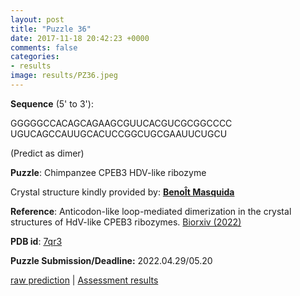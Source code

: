 ```yaml
---
layout: post
title: "Puzzle 36"
date: 2017-11-18 20:42:23 +0000
comments: false
categories: 
- results
image: results/PZ36.jpeg
---
```

**Sequence** (5' to 3'): 

GGGGGCCACAGCAGAAGCGUUCACGUCGCGGCCCC
UGUCAGCCAUUGCACUCCGGCUGCGAAUUCUGCU

(Predict as dimer)

**Puzzle**:
Chimpanzee CPEB3 HDV-like ribozyme

Crystal structure kindly provided by: [**Beno&Icirc;t Masquida**]()

**Reference**:
Anticodon-like loop-mediated dimerization in the crystal structures of HdV-like CPEB3 ribozymes.
[Biorxiv (2022) ](https://doi.org/10.1101/2022.09.22.508989)

**PDB id**: [7qr3](http://www.rcsb.org/pdb/explore/explore.do?structureId=7qr3) 

**Puzzle Submission/Deadline:** 2022.04.29/05.20

[raw prediction](https://github.com/rnapuzzles/rnapuzzles.github.io/tree/master/data/PZ36/pdb)    &#124;   [Assessment results](/table/2000/01/01/PZ36-3d.html)
